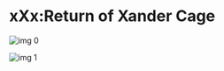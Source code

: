 # xXx:Return of Xander Cage

![img 0](https://i.imgur.com/7VzJJhs.jpg)

![img 1](https://i.imgur.com/oMfqon0.jpg)

